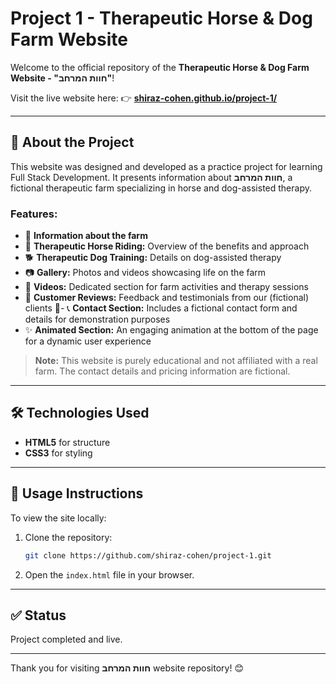# Project 1 - Therapeutic Horse & Dog Farm Website

Welcome to the official repository of the **Therapeutic Horse & Dog Farm Website - "חוות המרחב"**!

Visit the live website here: 👉 [**shiraz-cohen.github.io/project-1/**](https://shiraz-cohen.github.io/project-1/)

---

## 📄 About the Project

This website was designed and developed as a practice project for learning Full Stack Development. It presents information about **חוות המרחב**, a fictional therapeutic farm specializing in horse and dog-assisted therapy.

### Features:

- 🐎 **Information about the farm**
- 🐴 **Therapeutic Horse Riding:** Overview of the benefits and approach
- 🐕 **Therapeutic Dog Training:** Details on dog-assisted therapy
- 📷 **Gallery:** Photos and videos showcasing life on the farm
- 🎥 **Videos:** Dedicated section for farm activities and therapy sessions
- 🌟 **Customer Reviews:** Feedback and testimonials from our (fictional) clients - 📞 **Contact Section:** Includes a fictional contact form and details for demonstration purposes
- ✨ **Animated Section:** An engaging animation at the bottom of the page for a dynamic user experience

> **Note:** This website is purely educational and not affiliated with a real farm. The contact details and pricing information are fictional.

---

## 🛠️ Technologies Used

- **HTML5** for structure
- **CSS3** for styling

---

## 📌 Usage Instructions

To view the site locally:

1. Clone the repository:
   ```bash
   git clone https://github.com/shiraz-cohen/project-1.git
   ```
2. Open the `index.html` file in your browser.

---

## ✅ Status

Project completed and live.

---

Thank you for visiting **חוות המרחב** website repository! 😊
